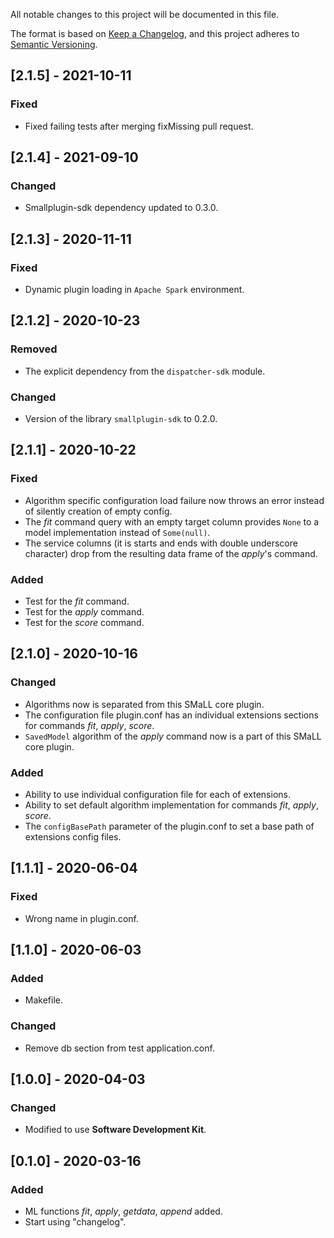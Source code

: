 
All notable changes to this project will be documented in this file.

The format is based on [Keep a Changelog](https://keepachangelog.com/en/1.0.0/),
and this project adheres to [Semantic Versioning](https://semver.org/spec/v2.0.0.html).

## [2.1.5] - 2021-10-11
### Fixed
- Fixed failing tests after merging fixMissing pull request.

## [2.1.4] - 2021-09-10
### Changed
- Smallplugin-sdk dependency updated to 0.3.0.

## [2.1.3] - 2020-11-11
### Fixed
- Dynamic plugin loading in `Apache Spark` environment.

## [2.1.2] - 2020-10-23
### Removed
- The explicit dependency from the `dispatcher-sdk` module.
### Changed
- Version of the library `smallplugin-sdk` to 0.2.0.

## [2.1.1] - 2020-10-22
### Fixed
- Algorithm specific configuration load failure now throws an error instead of silently creation of empty config.
- The _fit_ command query with an empty target column provides `None` to a model implementation instead of `Some(null)`.
- The service columns (it is starts and ends with double underscore character) drop from the resulting data frame of the _apply_'s command.
### Added
- Test for the _fit_ command.
- Test for the _apply_ command.
- Test for the _score_ command.

## [2.1.0] - 2020-10-16
### Changed
- Algorithms now is separated from this SMaLL core plugin.
- The configuration file plugin.conf has an individual extensions sections for commands _fit_, _apply_, _score_.
- `SavedModel` algorithm of the _apply_ command now is a part of this SMaLL core plugin.
### Added
- Ability to use individual configuration file for each of extensions.
- Ability to set default algorithm implementation for commands _fit_, _apply_, _score_.
- The `configBasePath` parameter of the plugin.conf to set a base path of extensions config files.

## [1.1.1] - 2020-06-04
### Fixed
- Wrong name in plugin.conf. 

## [1.1.0] - 2020-06-03 
### Added
- Makefile.
### Changed
- Remove db section from test application.conf.

## [1.0.0] - 2020-04-03 
### Changed
- Modified to use **Software Development Kit**.

## [0.1.0] - 2020-03-16
### Added
- ML functions _fit_, _apply_, _getdata_, _append_ added.
- Start using "changelog".
